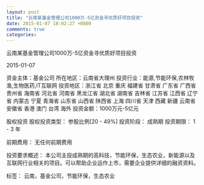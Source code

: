 ```yaml
---
layout: post
title: "云南某基金管理公司1000万-5亿资金寻优质好项目投资"
date: 2015-01-07 18:02:27 +0800
comments: true
categories: 
---
```

云南某基金管理公司1000万-5亿资金寻优质好项目投资



2015-01-07

资金主体：基金公司
所在地区：云南省大理州
投资行业：能源,节能环保,农林牧渔,生物医药,IT互联网
投资地区：浙江省 北京 重庆 福建省 甘肃省 广东省 广西省 贵州省 海南省 河北省 河南省 黑龙江省 湖北省 湖南省 吉林省 江苏省 江西省 辽宁省 内蒙古 宁夏 青海省 山东省 山西省 陕西省 上海 四川省 天津 西藏 新疆 云南省 安徽省 香港 澳门 台湾 海外
投资金额：1000万元-5亿元

股权投资
股权投资类型：
                            参股比例[20 - 49%] 
                                                                                投资阶段：
                            成熟期 
                                                                                                                                        投资期限：
                            1 - 3 年

前期费用：
无任何前期费用

投资要求概述：
本公司主投成熟期的高科技，节能环保，生态农业，新能源以及互联网行业相关的项目。可以帮助企业运作上市，需要企业提供详细的融资资料。

标签：
云南，基金公司，节能环保，生态农业

